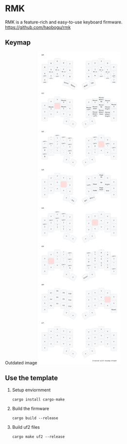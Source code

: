 # RMK 

RMK is a feature-rich and easy-to-use keyboard firmware.
https://github.com/haobogu/rmk

## Keymap
Outdated image
![layout](rmk_sweep.svg)
<!-- https://yal-tools.github.io/vial-to-keymap-drawer/
https://keymap-drawer.streamlit.app/ -->

## Use the template

1. Setup enviornment

   ```shell
   cargo install cargo-make
   ```
   
2. Build the firmware

   ```shell
   cargo build --release
   ```

3. Build uf2 files

   ```shell
   cargo make uf2 --release
   ```

